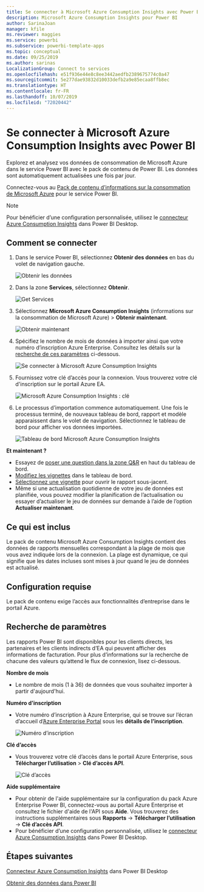 ```yaml
---
title: Se connecter à Microsoft Azure Consumption Insights avec Power BI
description: Microsoft Azure Consumption Insights pour Power BI
author: SarinaJoan
manager: kfile
ms.reviewer: maggies
ms.service: powerbi
ms.subservice: powerbi-template-apps
ms.topic: conceptual
ms.date: 09/25/2019
ms.author: sarinas
LocalizationGroup: Connect to services
ms.openlocfilehash: e51f936e44e8c8ee3442aedfb2389675774c0a47
ms.sourcegitcommit: 5e277dae93832d10033defb2a9e85ecaa8ffb8ec
ms.translationtype: HT
ms.contentlocale: fr-FR
ms.lasthandoff: 10/07/2019
ms.locfileid: "72020442"
---
```

# <a name="connect-to-microsoft-azure-consumption-insights-with-power-bi"></a>Se connecter à Microsoft Azure Consumption Insights avec Power BI
Explorez et analysez vos données de consommation de Microsoft Azure dans le service Power BI avec le pack de contenu de Power BI. Les données sont automatiquement actualisées une fois par jour.

Connectez-vous au [Pack de contenu d’informations sur la consommation de Microsoft Azure](https://app.powerbi.com/getdata/services/azureconsumption) pour le service Power BI.

> [!NOTE]
> Pour bénéficier d’une configuration personnalisée, utilisez le [connecteur Azure Consumption Insights](desktop-connect-azure-consumption-insights.md) dans Power BI Desktop.

## <a name="how-to-connect"></a>Comment se connecter
1. Dans le service Power BI, sélectionnez **Obtenir des données** en bas du volet de navigation gauche.
   
    ![Obtenir les données](media/service-connect-to-azure-consumption-insights/getdata.png)
2. Dans la zone **Services**, sélectionnez **Obtenir**.
   
   ![Get Services](media/service-connect-to-azure-consumption-insights/services.png)
3. Sélectionnez **Microsoft Azure Consumption Insights** (informations sur la consommation de Microsoft Azure) \> **Obtenir maintenant**. 
   
   ![Obtenir maintenant](media/service-connect-to-azure-consumption-insights/mazureconsumption.png)
4. Spécifiez le nombre de mois de données à importer ainsi que votre numéro d’inscription Azure Enterprise. Consultez les détails sur la [recherche de ces paramètres](#FindingParams) ci-dessous.
   
    ![Se connecter à Microsoft Azure Consumption Insights](media/service-connect-to-azure-consumption-insights/azureconsumptionparams.png)
5. Fournissez votre clé d’accès pour la connexion. Vous trouverez votre clé d'inscription sur le portail Azure EA. 
   
    ![Microsoft Azure Consumption Insights : clé](media/service-connect-to-azure-consumption-insights/msazureconsumptioncreds.png)
6. Le processus d’importation commence automatiquement. Une fois le processus terminé, de nouveaux tableau de bord, rapport et modèle apparaissent dans le volet de navigation. Sélectionnez le tableau de bord pour afficher vos données importées.
   
   ![Tableau de bord Microsoft Azure Consumption Insights](media/service-connect-to-azure-consumption-insights/msazureconsumptiondashboard.png)

**Et maintenant ?**

* Essayez de [poser une question dans la zone Q&R](consumer/end-user-q-and-a.md) en haut du tableau de bord.
* [Modifiez les vignettes](service-dashboard-edit-tile.md) dans le tableau de bord.
* [Sélectionnez une vignette](consumer/end-user-tiles.md) pour ouvrir le rapport sous-jacent.
* Même si une actualisation quotidienne de votre jeu de données est planifiée, vous pouvez modifier la planification de l’actualisation ou essayer d’actualiser le jeu de données sur demande à l’aide de l’option **Actualiser maintenant**.

## <a name="whats-included"></a>Ce qui est inclus
Le pack de contenu Microsoft Azure Consumption Insights contient des données de rapports mensuelles correspondant à la plage de mois que vous avez indiquée lors de la connexion. La plage est dynamique, ce qui signifie que les dates incluses sont mises à jour quand le jeu de données est actualisé.

## <a name="system-requirements"></a>Configuration requise
Le pack de contenu exige l’accès aux fonctionnalités d’entreprise dans le portail Azure. 

<a name="FindingParams"></a>

## <a name="finding-parameters"></a>Recherche de paramètres
Les rapports Power BI sont disponibles pour les clients directs, les partenaires et les clients indirects d’EA qui peuvent afficher des informations de facturation. Pour plus d’informations sur la recherche de chacune des valeurs qu’attend le flux de connexion, lisez ci-dessous.

**Nombre de mois**

* Le nombre de mois (1 à 36) de données que vous souhaitez importer à partir d'aujourd'hui.

**Numéro d’inscription**

* Votre numéro d’inscription à Azure Enterprise, qui se trouve sur l’écran d’accueil d’[Azure Enterprise Portal](https://ea.azure.com/) sous les **détails de l’inscription**.
  
    ![Numéro d’inscription](media/service-connect-to-azure-consumption-insights/params2.png)

**Clé d’accès**

* Vous trouverez votre clé d’accès dans le portail Azure Enterprise, sous **Télécharger l’utilisation** > **Clé d’accès API**.
  
    ![Clé d’accès](media/service-connect-to-azure-consumption-insights/creds2.png)

**Aide supplémentaire**

* Pour obtenir de l'aide supplémentaire sur la configuration du pack Azure Enterprise Power BI, connectez-vous au portail Azure Enterprise et consultez le fichier d'aide de l'API sous **Aide**. Vous trouverez des instructions supplémentaires sous **Rapports** -> **Télécharger l’utilisation** -> **Clé d’accès API**.
* Pour bénéficier d’une configuration personnalisée, utilisez le [connecteur Azure Consumption Insights](desktop-connect-azure-consumption-insights.md) dans Power BI Desktop.

## <a name="next-steps"></a>Étapes suivantes

[Connecteur Azure Consumption Insights](desktop-connect-azure-consumption-insights.md) dans Power BI Desktop

[Obtenir des données dans Power BI](service-get-data.md)

